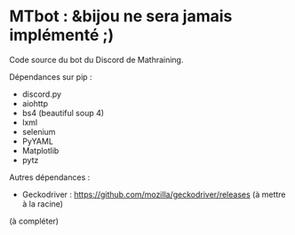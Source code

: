 # MTbot : &bijou ne sera jamais implémenté ;)

Code source du bot du Discord de Mathraining.

Dépendances sur pip :
 - discord.py
 - aiohttp
 - bs4 (beautiful soup 4)
 - lxml
 - selenium
 - PyYAML
 - Matplotlib
 - pytz

Autres dépendances :
 - Geckodriver : https://github.com/mozilla/geckodriver/releases (à mettre à la racine)

(à compléter)
